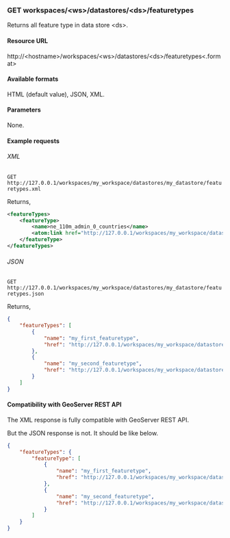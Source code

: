 ### GET workspaces/\<ws\>/datastores/\<ds\>/featuretypes

Returns all feature type in data store \<ds\>.

#### Resource URL

http://\<hostname\>/workspaces/\<ws\>/datastores/\<ds\>/featuretypes\<.format\>

#### Available formats

HTML (default value), JSON, XML.

#### Parameters

None.

#### Example requests

###### XML

`GET http://127.0.0.1/workspaces/my_workspace/datastores/my_datastore/featuretypes.xml`

Returns,

```xml
<featureTypes>
    <featureType>
        <name>ne_110m_admin_0_countries</name>
        <atom:link href="http://127.0.0.1/workspaces/my_workspace/datastores/ne_110m_admin_0_countries/featuretypes/ne_110m_admin_0_countries.json" rel="alternate" type="application/xml"/>
    </featureType>
</featureTypes>
```

###### JSON

`GET http://127.0.0.1/workspaces/my_workspace/datastores/my_datastore/featuretypes.json`

Returns,

```json
{
    "featureTypes": [
        {
            "name": "my_first_featuretype",
            "href": "http://127.0.0.1/workspaces/my_workspace/datastores/my_datastore/featuretypes/my_first_featuretype.json"
        },
        {
            "name": "my_second_featuretype",
            "href": "http://127.0.0.1/workspaces/my_workspace/datastores/my_datastore/featuretypes/my_second_featuretype.json"
        }
    ]
}
```

#### Compatibility with GeoServer REST API

The XML response is fully compatible with GeoServer REST API.

But the JSON response is not. It should be like below.

```json
{
    "featureTypes": {
        "featureType": [
            {
                "name": "my_first_featuretype",
                "href": "http://127.0.0.1/workspaces/my_workspace/datastores/my_datastore/featuretypes/my_first_featuretype.json"
            },
            {
                "name": "my_second_featuretype",
                "href": "http://127.0.0.1/workspaces/my_workspace/datastores/my_datastore/featuretypes/my_second_featuretype.json"
            }
        ]
    }
}
```
